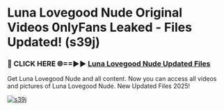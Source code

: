 # Luna Lovegood Nude Original Videos 0nlyFans Leaked - Files Updated! (s39j)

<h3>🔴 CLICK HERE 🌐==►► <a href="https://tinyurl.com/yrmya6cz" rel="nofollow">Luna Lovegood Nude Updated Files</a></h3>

Get Luna Lovegood Nude and all content. Now you can access all videos and pictures of Luna Lovegood Nude. New Updated Files 2025!

[![s39j](https://i.imgur.com/FMdXYCs.gif)](https://tinyurl.com/yrmya6cz)
